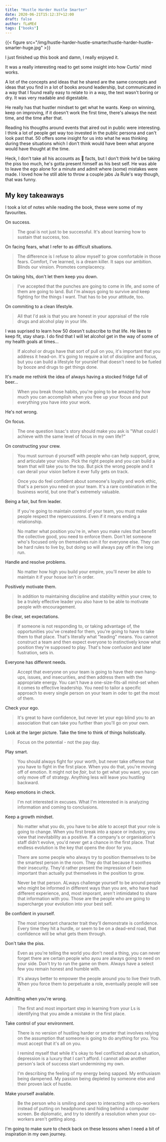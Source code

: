 ```yaml
---
title: "Hustle Harder Hustle Smarter"
date: 2020-06-21T15:12:37+12:00
draft: false
author: fLaMEd
tags: ["books"]
---
```


{{< figure src="/img/hustle-harder-hustle-smarter/hustle-harder-hustle-smarter-huge.jpg" >}}

I just finished up this book and damn, I really enjoyed it.

It was a really interesting read to get some insight into how Curtis' mind works.

A lot of the concepts and ideas that he shared are the same concepts and ideas that you find in a lot of books around leadership, but communicated in a way that I found really easy to relate to in a way, the text wasn't boring or dry. It was very readable and digestable.

He really has that hustler mindset to get what he wants. Keep on winning, keep on improving, if it doesn't work the first time, there's always the next time, and the time after that.

Reading his thougths around events that aired out in public were interesting. I think a lot of people get way too invested in the public persona and can't look past that. 50 offers some insight for us into what he was thinking during these situations which I don't think would have been what anyone would have thought at the time.

Heck, I don't take all his accounts as :100: facts, but I don't think he'd be taking the piss too much, he's gotta present himself as his best self. He was able to leave the ego alone for a minute and admit where (some) mistakes were made. I loved how he still able to throw a couple jabs Ja Rule's way though, that was funny.

## My key takeaways

I took a lot of notes while reading the book, these were some of my favourites.

On success.
> The goal is not just to be successful. It's about learning how to sustain that success, too.

On facing fears, what I refer to as difficult situations.
> The difference is I refuse to allow myself to  grow comfortable in those fears. Comfort, I've learned, is a dream killer. It saps our ambition. Blinds our vinsion. Promotes complacency.

On taking hits, don't let them keep you down.
> I've accepted that the punches are going to come in life, and some of them are going to land. But I'm always going to survive and keep fighting for the things I want. That has to be your attitude, too.

On commiting to a clean lifestyle.
> All that I'd ask is that you are honest in your appraisal of the role drugs and alcohol play in your life.

I was suprised to learn how 50 doesn't subscribe to that life. He likes to keep fit, stay sharp. I do find that I will let alcohol get in the way of some of my health goals at times...
> If alcohol or drugs have that sort of pull on you, it's important that you address it head-on. It's going to require a lot of discipline and focus, but you can build a lifestyle for yourslef that doesn't need to be fueled by booze and drugs to get things done.

It's made me rethink the idea of always having a stocked fridge full of beer...
> When you break those habits, you're going to be amazed by how much you can accomplish when you free up your focus and put everything you have into your work.

He's not wrong.

On focus.
> The one question Issac's story should make you ask is "What could I achieve with the same level of focus in my own life?"

On constructing your crew.
> You must surroun d yourself with people who can help support, grow, and articulate your vision. Pick the right people and you can build a team that will take you to the top. But pick the wrong people and it can derail your vision before it ever fully gets on track.

> Once you do feel confident about someone's loyalty and work ethic, that's a person you need on your team. It's a rare combination in the business world, but one that's extremely valuable.

Being a fair, but firm leader.
> If you're going to maintain control of your team, you must make people respect the repercussions. Even if it means ending a relationship.

> No matter what position you're in, when you make rules that benefit the collective good, you need to enforce them. Don't let someone who's focused only on themselves ruin it for everyone else. They can be hard rules to live by, but doing so will always pay off in the long run. 

Handle and resolve problems.
> No matter how high you build your empire, you'll never be able to maintain it if your hosue isn't in order.

Positively motivate them.
> In addition to maintaining discipline and stability within your crew, to be a trulely effective leader you also have to be able to motivate people with encouragement. 

Be clear, set expectations.
> If someone is not responding to, or taking advantage of, the opportunities you've created for them, you're going to have to take them to that place. That's literally what "leading" means. You cannot construct a team and then expect everyone to instinctively know what position they're supposed to play. That's how confusion and later fustration, sets in.

Everyone has different needs.
> Accept that everyone on your team is going to have their own hang-ups, issues, and insecurities, and then address them with the appropriate energy. You can't have a one-size-fits-all mind-set when it comes to effective leadership. You need to tailor a specific approach to every single person on your team in oder to get the most of them.

Check your ego.
> It's great to have confidence, but never let your ego blind you to an association that can take you further than you'll go on your own.

Look at the larger picture. Take the time to think of things holistically.
> Focus on the potential - not the pay day.

Play smart.
> You should always fight for your worth, but never take offense that you have to fight in the first place. When you do that, you're moving off of emotion. It might not be _fair_, but to get what you want, you can only move off of strategy. Anything less will leave you hustling backward.

Keep emotions in check.
> I'm not interested in excuses. What I'm interested in is analyzing information and coming to conclusions.

Keep a growth mindset. 
> No matter what you do, you have to be able to accept that your role is going to change. When you first break into a space or industry, you view that inevitability as a positive. If a company's or organisation's staff didn't evolve, you'd never get a chance in the first place. That endless evolution is the key that opens the door for you.

> There are some people who always try to position themselves to be the smartest person in the room. They do that because it soothes their insecurity. They'd rather present the impression of bein important than actually put themselves in the position to grow.

> Never be that person. ALways challenge yourself to be around people who might be informed in different ways than you are, who have had different experience, and, most imporant, aren't intimidated to share that information with you. Those are the people who are going to supercharge your evolution into your best self.

Be confident in yourself.
> The most important character trait they'll demonstrate is confidence. Every time they hit a hurdle, or seem to be on a dead-end road, that confidence will be what gets them through.

Don't take the piss.
> Even as you're telling the world you don't need a thing, you can never forget there are certain people who ayou are always going to need on your side. Don't try to run the game on them. Always have a select few you remain honest and humble with.

> It's always better to empower the people around you to live their truth. When you force them to perpetuate a role, eventually people will see it.

Admitting when you're wrong.
> The first and most important step in learning from your Ls is identifying that you amde a mistake in the first place.

Take control of your environment.
> There is no version of hustling harder or smarter that involves relying on the assumption that someone is going to do anything for you. You must accept that it's all on you.

> I remind myself that while it's okay to feel conflicted about a situation, depression is a luxury that I can't afford. I cannot allow another person's lack of success start undermining my own.

> I'm describing the feeling of my energy being sapped. My enthusiasm being dampened. My passion being depleted by someone else and their proven lack of hustle.

Make yourself available.
> Be the person who is smiling and open to interacting with co-workers instead of putting on headphones and hiding behind a computer screen. Be diplomatic, and try to identify a resolution when your co-workers aren't getting along.

I'm going to make sure to check back on these lessons when I need a bit of inspiration in my own journey. 
